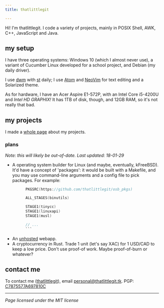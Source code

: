 ```yaml
---
title: thatlittlegit

---
```


Hi! I'm thatlittlegit. I code a variety of projects, mainly in POSIX Shell,
AWK, C++, JavaScript and Java.

## my setup
I have three operating systems: Windows 10 (which I almost never use), a
variant of Cucumber Linux developed for a school project, and Debian (my daily
driver).

I use [dwm](https://dwm.suckless.org) with [st](https://st.suckless.org) daily; I use [Atom](https://atom.io) and [NeoVim](https://neovim.org) for text editing and a Solarized theme.

As for hardware, I have an Acer Aspire E1-572P, with an Intel Core i5-4200U
and *Intel HD GRAPHIX!* It has 1TB of disk, though, and 12GB RAM, so it's
not really that bad.

## my projects
I made a [whole page](https://thatlittlegit.github.io/projects) about my projects.

### plans
*Note: this will likely be out-of-date. Last updated: 18-01-29*

- A operating system builder for Linux (and maybe, eventually, kFreeBSD). It'd
  have a concept of 'packages': it would be built with a Makefile, and you
  may use command-line arguments and a config file to pick packages. For
  example:
  ```c
        PKGSRC(https://github.com/thatlittlegit/osb_pkgs)

        ALL_STAGES(binutils)

        STAGE1(tinycc)
        STAGE1(linuxapi)
        STAGE1(musl)

        // ...
		```

- An [unhosted](https://unhosted.org) webapp.
- A cryptocurrency in Rust. Trade 1 unit (let's say XAC) for 1 USD/CAD to
  keep a low price. Don't use proof-of work. Maybe proof-of-burn or whatever?

## contact me
<p class="h-card">
	To contact
	<span class="p-sex p-gender-identity"><!--sneaky!-->m</span>e
	(<a class="p-name p-nickname u-url" href="/">thatlittlegit</a>),
	email
	<a class="u-email u-uid" href="mailto:personal@thatlittlegit.tk">personal@thatlittlegit.tk</a>.
	PGP: <a class="p-key" href="https://pgp.mit.edu/pks/lookup?op=get&search=0xC7875577A697810C">C7875577A697810C</a>

---
*Page licensed under the MIT license*
